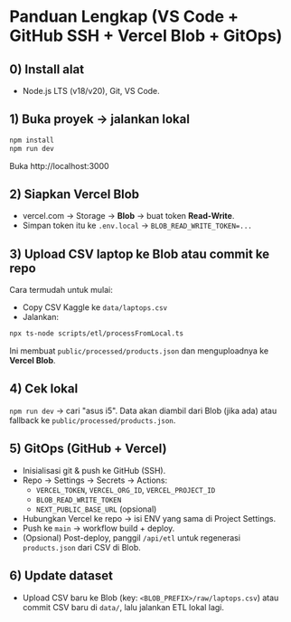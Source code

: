 ﻿# Panduan Lengkap (VS Code + GitHub SSH + Vercel Blob + GitOps)

## 0) Install alat
- Node.js LTS (v18/v20), Git, VS Code.

## 1) Buka proyek -> jalankan lokal
```bash
npm install
npm run dev
```
Buka http://localhost:3000

## 2) Siapkan **Vercel Blob**
- vercel.com -> Storage -> **Blob** -> buat token **Read-Write**.
- Simpan token itu ke `.env.local` -> `BLOB_READ_WRITE_TOKEN=...`

## 3) Upload CSV laptop ke Blob atau commit ke repo
Cara termudah untuk mulai:
- Copy CSV Kaggle ke `data/laptops.csv`
- Jalankan:
```bash
npx ts-node scripts/etl/processFromLocal.ts
```
Ini membuat `public/processed/products.json` dan menguploadnya ke **Vercel Blob**.

## 4) Cek lokal
`npm run dev` -> cari "asus i5". Data akan diambil dari Blob (jika ada) atau fallback ke `public/processed/products.json`.

## 5) GitOps (GitHub + Vercel)
- Inisialisasi git & push ke GitHub (SSH).
- Repo -> Settings -> Secrets -> Actions:
  - `VERCEL_TOKEN`, `VERCEL_ORG_ID`, `VERCEL_PROJECT_ID`
  - `BLOB_READ_WRITE_TOKEN`
  - `NEXT_PUBLIC_BASE_URL` (opsional)
- Hubungkan Vercel ke repo -> isi ENV yang sama di Project Settings.
- Push ke `main` -> workflow build + deploy.
- (Opsional) Post-deploy, panggil `/api/etl` untuk regenerasi `products.json` dari CSV di Blob.

## 6) Update dataset
- Upload CSV baru ke Blob (key: `<BLOB_PREFIX>/raw/laptops.csv`) atau commit CSV baru di `data/`, lalu jalankan ETL lokal lagi.
